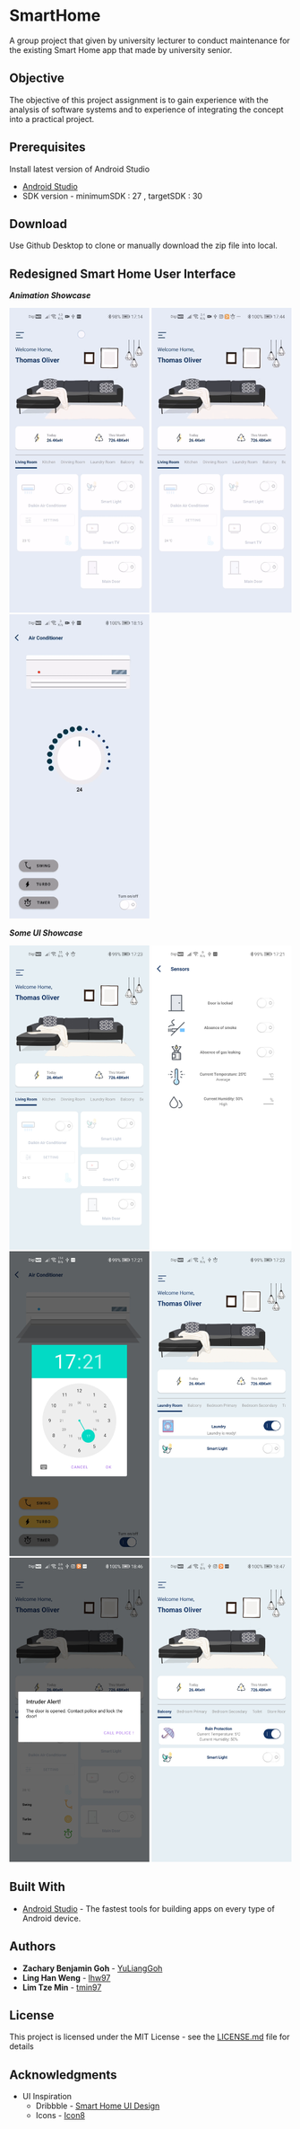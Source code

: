 # SmartHome

A group project that given by university lecturer to conduct maintenance for the existing Smart Home app that made by university senior.


## Objective 

The objective of this project assignment is to gain experience with the analysis of software systems and to experience of integrating the concept into a practical project. 

## Prerequisites

Install latest version of Android Studio
* [Android Studio](https://developer.android.com/studio/install) 
* SDK version - minimumSDK : 27 , targetSDK : 30

## Download
Use Github Desktop to clone or manually download the zip file into local.


## Redesigned Smart Home User Interface 

__*Animation Showcase*__ 

<img src="https://github.com/YuLiangGoh/SmartHome/blob/Demo/assets/on_off_animation.gif" width="250"/>  <img src="https://github.com/YuLiangGoh/SmartHome/blob/Demo/assets/sliding_animation.gif" width="250"/>  <img src="https://github.com/YuLiangGoh/SmartHome/blob/Demo/assets/aircond_animation.gif" width="250"/>

__*Some UI Showcase*__ 

<img src="https://github.com/YuLiangGoh/SmartHome/blob/Demo/assets/homepage_livingroom.jpg" width="250"/>  <img src="https://github.com/YuLiangGoh/SmartHome/blob/Demo/assets/sensors.jpg" width="250"/>  <img src="https://github.com/YuLiangGoh/SmartHome/blob/Demo/assets/timer.jpg" width="250"/>  <img src="https://github.com/YuLiangGoh/SmartHome/blob/Demo/assets/laundry.jpg" width="250"/> <img src="https://github.com/YuLiangGoh/SmartHome/blob/Demo/assets/alert.jpg" width="250"/> <img src="https://github.com/YuLiangGoh/SmartHome/blob/Demo/assets/rainprotection.jpg" width="250"/> 

## Built With

* [Android Studio](https://developer.android.com/studio) - The fastest tools for building apps on every type of Android device.

## Authors

* **Zachary Benjamin Goh** - [YuLiangGoh](https://github.com/YuLiangGoh)
* **Ling Han Weng** - [lhw97](https://github.com/lhw97)
* **Lim Tze Min** - [tmin97](https://github.com/tmin97)

## License

This project is licensed under the MIT License - see the [LICENSE.md](https://github.com/YuLiangGoh/SmartHome/blob/main/LICENSE) file for details

## Acknowledgments

* UI Inspiration
  - Dribbble - [Smart Home UI Design](https://dribbble.com/shots/11080553-Smart-Home-App-Design)
  - Icons - [Icon8](https://icons8.com/)

